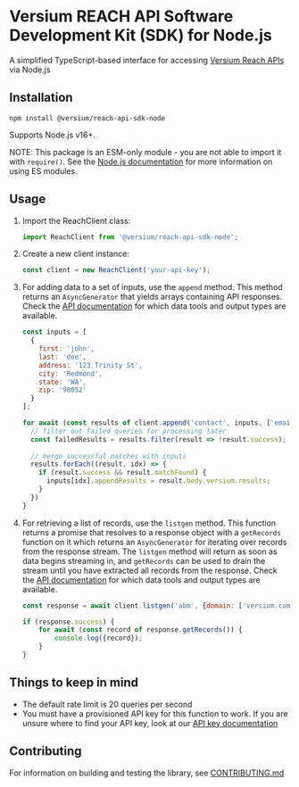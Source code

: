 # Versium REACH API Software Development Kit (SDK) for Node.js

A simplified TypeScript-based interface for accessing [Versium Reach APIs](https://api-documentation.versium.com/docs/start-building-with-versium) via Node.js

## Installation
```shell
npm install @versium/reach-api-sdk-node
```

Supports Node.js v16+.

NOTE: This package is an ESM-only module - you are not able to import it with `require()`. See the [Node.js documentation](https://nodejs.org/api/esm.html#introduction) for more information on using ES modules.

## Usage
1. Import the ReachClient class:
    ```js
    import ReachClient from '@versium/reach-api-sdk-node';
    ```
2. Create a new client instance:
    ```js
    const client = new ReachClient('your-api-key');
    ```
3. For adding data to a set of inputs, use the `append` method. This method returns an `AsyncGenerator` that yields arrays containing API responses. Check the [API documentation](https://api-documentation.versium.com/docs/the-versium-api-landscape) for which data tools and output types are available.
    ```js
    const inputs = [
      {
        first: 'john',
        last: 'doe',
        address: '123 Trinity St',
        city: 'Redmond',
        state: 'WA',
        zip: '98052'
      }  
    ];
    
    for await (const results of client.append('contact', inputs, ['email', 'phone'])) {
      // filter out failed queries for processing later
      const failedResults = results.filter(result => !result.success);
      
      // merge successful matches with inputs
      results.forEach((result, idx) => {
        if (result.success && result.matchFound) {
          inputs[idx].appendResults = result.body.versium.results;
        }
      })
    }
    ```
4. For retrieving a list of records, use the `listgen` method. This function returns a promise that resolves to a response object with a `getRecords` function on it which returns an `AsyncGenerator` for iterating over records from the response stream. The `listgen` method will return as soon as data begins streaming in, and `getRecords` can be used to drain the stream until you have extracted all records from the response. Check the [API documentation](https://api-documentation.versium.com/docs/the-versium-api-landscape) for which data tools and output types are available.
   ```js
   const response = await client.listgen('abm', {domain: ['versium.com']}, ['abm_email', 'abm_online_audience']);
   
   if (response.success) {
       for await (const record of response.getRecords()) {
           console.log({record});
       }
   }
   ```

## Things to keep in mind
- The default rate limit is 20 queries per second
- You must have a provisioned API key for this function to work. If you are unsure where to find your API key, look at our [API key documentation](https://api-documentation.versium.com/docs/find-your-api-key)

## Contributing
For information on building and testing the library, see [CONTRIBUTING.md](CONTRIBUTING.md)
